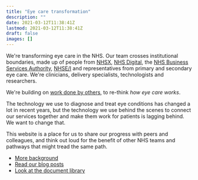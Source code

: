 ```yaml
---
title: "Eye care transformation"
description: ""
date: 2021-03-12T11:38:41Z
lastmod: 2021-03-12T11:38:41Z
draft: false
images: []
---
```



We're transforming eye care in the NHS. Our team crosses institutional boundaries, made up of people from [NHSX](https://www.nhsx.nhs.uk), [NHS Digital](https://digital.nhs.uk), the [NHS Business Services Authority](https://www.nhsbsa.nhs.uk), [NHSE/I](https://improvement.nhs.uk) and representatives from primary and secondary eye care. We're clinicians, delivery specialists, technologists and researchers.

We're building on [work done by others](https://www.nhsx.nhs.uk/blogs/transforming-eye-care-services-through-better-connectivity/), to re-think *how eye care works*. 

The technology we use to diagnose and treat eye conditions has changed a lot in recent years, but the technology we use behind the scenes to connect our services together and make them work for patients is lagging behind. We want to change that.

This website is a place for us to share our progress with peers and colleagues, and think out loud for the benefit of other NHS teams and pathways that might tread the same path. 

* [More background](/about/)
* [Read our blog posts](/blog)
* [Look at the document library](/library)

